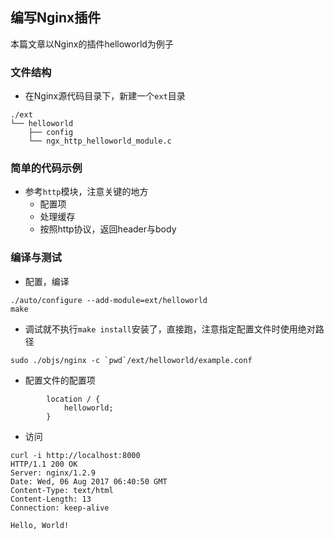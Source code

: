 ## 编写Nginx插件

本篇文章以Nginx的插件helloworld为例子

### 文件结构

- 在Nginx源代码目录下，新建一个`ext`目录

```
./ext
└── helloworld
    ├── config
    └── ngx_http_helloworld_module.c
```

### 简单的代码示例

- 参考`http`模块，注意关键的地方
    + 配置项
    + 处理缓存
    + 按照http协议，返回header与body

### 编译与测试

- 配置，编译

```
./auto/configure --add-module=ext/helloworld
make
```

- 调试就不执行`make install`安装了，直接跑，注意指定配置文件时使用绝对路径

```
sudo ./objs/nginx -c `pwd`/ext/helloworld/example.conf
```

- 配置文件的配置项

```
        location / {
            helloworld;
        }

```

- 访问

```
curl -i http://localhost:8000 
HTTP/1.1 200 OK
Server: nginx/1.2.9
Date: Wed, 06 Aug 2017 06:40:50 GMT
Content-Type: text/html
Content-Length: 13
Connection: keep-alive

Hello, World!
```